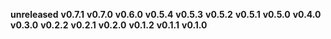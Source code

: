 **unreleased**
**v0.7.1**
**v0.7.0**
**v0.6.0**
**v0.5.4**
**v0.5.3**
**v0.5.2**
**v0.5.1**
**v0.5.0**
**v0.4.0**
**v0.3.0**
**v0.2.2**
**v0.2.1**
**v0.2.0**
**v0.1.2**
**v0.1.1**
**v0.1.0**